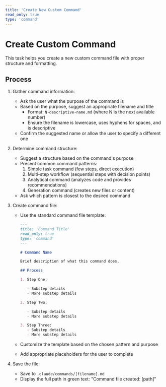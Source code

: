 ```yaml
---
title: 'Create New Custom Command'
read_only: true
type: 'command'
---
```


# Create Custom Command

This task helps you create a new custom command file with proper structure and formatting.

## Process

1. Gather command information:

   - Ask the user what the purpose of the command is
   - Based on the purpose, suggest an appropriate filename and title
     - Format: `N-descriptive-name.md` (where N is the next available number)
     - Ensure the filename is lowercase, uses hyphens for spaces, and is descriptive
   - Confirm the suggested name or allow the user to specify a different one

2. Determine command structure:

   - Suggest a structure based on the command's purpose
   - Present common command patterns:
     1. Simple task command (few steps, direct execution)
     2. Multi-step workflow (sequential steps with decision points)
     3. Analytical command (analyzes code and provides recommendations)
     4. Generation command (creates new files or content)
   - Ask which pattern is closest to the desired command

3. Create command file:

   - Use the standard command file template:

     ```markdown
     ---
     title: 'Command Title'
     read_only: true
     type: 'command'
     ---

     # Command Name

     Brief description of what this command does.

     ## Process

     1. Step One:

        - Substep details
        - More substep details

     2. Step Two:

        - Substep details
        - More substep details

     3. Step Three:
        - Substep details
        - More substep details
     ```

   - Customize the template based on the chosen pattern and purpose
   - Add appropriate placeholders for the user to complete

4. Save the file:

   - Save to `.claude/commands/[filename].md`
   - Display the full path in green text: "Command file created: [path]"